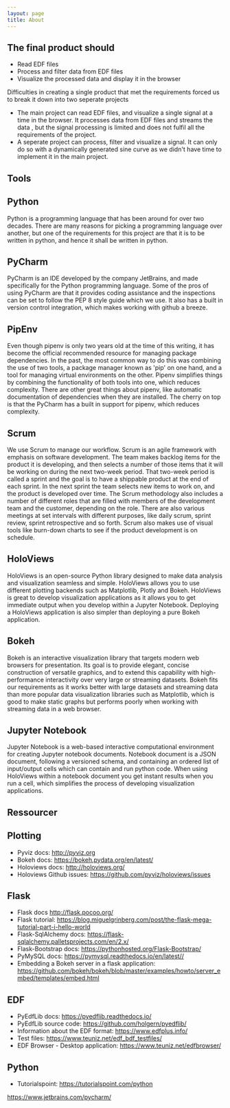```yaml
---
layout: page
title: About
---
```


The final product should
------

* Read EDF files
* Process and filter data from EDF files
* Visualize the processed data and display it in the browser

Difficulties in creating a single product that met the requirements forced us to break it down into two seperate projects

* The main project can read EDF files, and visualize a single signal at a time in the browser. It processes data from EDF files and streams the data , but the signal processing is limited and does not fulfil all the requirements of the project.
* A seperate project can process, filter and visualize a signal. It can only do so with a dynamically generated sine curve as we didn't have time to implement it in the main project.

Tools
------

Python
------
Python is a programming language that has been around for over two decades. 
There are many reasons for picking a programming language over another, but one of the requirements for this project are that it is to be written in python, and hence it shall be written in python.

PyCharm
------
PyCharm is an IDE developed by the company JetBrains, and made specifically for the Python programming language. 
Some of the pros of using PyCharm are that it provides coding assistance and the inspections can be set to follow the PEP 8 style guide which we use. 
It also has a built in version control integration, which makes working with github a breeze.

PipEnv
------
Even though pipenv is only two years old at the time of this writing, it has become the official recommended resource for managing package dependencies. 
In the past, the most common way to do this was combining the use of two tools, a package manager known as 'pip' on one hand, and a tool for managing virtual environments on the other. 
Pipenv simplifies things by combining the functionality of both tools into one, which reduces complexity. There are other great things about pipenv, like automatic documentation of dependencies when they are installed. 
The cherry on top is that the PyCharm has a built in support for pipenv, which reduces complexity.

Scrum
------
We use Scrum to manage our workflow. Scrum is an agile framework with emphasis on software development. 
The team makes backlog items for the product it is developing, and then selects a number of those items that it will be working on during the next two-week period. 
That two-week period is called a sprint and the goal is to have a shippable product at the end of each sprint. In the next sprint the team selects new items to work on, and the product is developed over time. 
The Scrum methodology also includes a number of different roles that are filled with members of the development team and the customer, depending on the role. 
There are also various meetings at set intervals with different purposes, like daily scrum, sprint review, sprint retrospective and so forth. Scrum also makes use of visual tools like burn-down charts to see if the product development is on schedule.

HoloViews
------
HoloViews is an open-source Python library designed to make data analysis and visualization seamless and simple. HoloViews allows you to use different plotting backends such as Matplotlib, Plotly and Bokeh. 
HoloViews is great to develop visualization applications as it allows you to get immediate output when you develop within a Jupyter Notebook. Deploying a HoloViews application is also simpler than deploying a pure Bokeh application.

Bokeh
------
Bokeh is an interactive visualization library that targets modern web browsers for presentation. 
Its goal is to provide elegant, concise construction of versatile graphics, and to extend this capability with high-performance interactivity over very large or streaming datasets. 
Bokeh fits our requirements as it works better with large datasets and streaming data than more popular data visualization libraries such as Matplotlib, which is good to make static graphs but performs poorly when working with streaming data in a web browser.

Jupyter Notebook
------
Jupyter Notebook is a web-based interactive computational environment for creating Jupyter notebook documents. Notebook document is a JSON document, following a versioned schema, and containing an ordered list of input/output cells which can contain and run python code. 
When using HoloViews within a notebook document you get instant results when you run a cell, which simplifies the process of developing visualization applications.

Ressourcer
------

Plotting
------

* Pyviz docs: <a href="http://pyviz.org/">http://pyviz.org</a>
* Bokeh docs: <a href="https://bokeh.pydata.org/en/latest/">https://bokeh.pydata.org/en/latest/</a>
* Holoviews docs: <a href="http://holoviews.org/">http://holoviews.org/</a>
* Holoviews Github issues: <a href="https://github.com/pyviz/holoviews/issues">https://github.com/pyviz/holoviews/issues</a>

Flask
------

* Flask docs <a href="http://flask.pocoo.org/">http://flask.pocoo.org/</a>
* Flask tutorial: <a href="https://blog.miguelgrinberg.com/post/the-flask-mega-tutorial-part-i-hello-world">https://blog.miguelgrinberg.com/post/the-flask-mega-tutorial-part-i-hello-world</a>
* Flask-SqlAlchemy docs: <a href="https://flask-sqlalchemy.palletsprojects.com/en/2.x/">https://flask-sqlalchemy.palletsprojects.com/en/2.x/</a>
* Flask-Bootstrap docs: <a href="https://pythonhosted.org/Flask-Bootstrap/">https://pythonhosted.org/Flask-Bootstrap/</a>
* PyMySQL docs: <a href="https://pymysql.readthedocs.io/en/latest/">https://pymysql.readthedocs.io/en/latest//</a>
* Embedding a Bokeh server in a flask application: <a href="https://github.com/bokeh/bokeh/blob/master/examples/howto/server_embed/templates/embed.html">https://github.com/bokeh/bokeh/blob/master/examples/howto/server_embed/templates/embed.html</a>

EDF
------

* PyEdfLib docs: <a href="https://pyedflib.readthedocs.io/l">https://pyedflib.readthedocs.io/</a>
* PyEdfLib source code: <a href="https://github.com/holgern/pyedflib/">https://github.com/holgern/pyedflib/</a>
* Information about the EDF format: <a href="https://www.edfplus.info/">https://www.edfplus.info/</a>
* Test files: <a href="https://www.teuniz.net/edf_bdf_testfiles/">https://www.teuniz.net/edf_bdf_testfiles/</a>
* EDF Browser - Desktop application: <a href="https://www.teuniz.net/edf_bdf_testfiles/">https://www.teuniz.net/edfbrowser/</a>

Python
------

* Tutorialspoint: <a href="https://tutorialspoint.com/python">https://tutorialspoint.com/python</a>

<a href="https://www.jetbrains.com/pycharm/">https://www.jetbrains.com/pycharm/</a>

